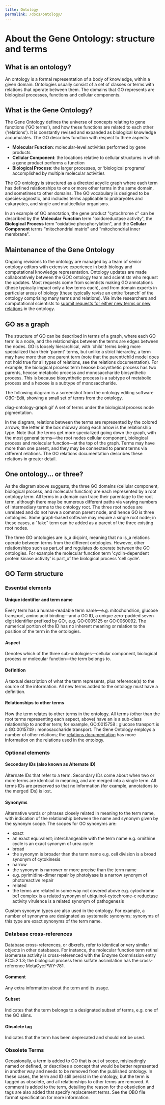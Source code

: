 ```yaml
---
title: Ontology
permalink: /docs/ontology/
---
```

# About the Gene Ontology: structure and terms
## What is an ontology?
An ontology is a formal representation of a body of knowledge, within a given domain. Ontologies usually consist of a set of classes or terms with relations that operate between them. The domains that GO represents are biological processes, functions and cellular components.

## What is the Gene Ontology?
The Gene Ontology defines the universe of concepts relating to gene functions (‘GO terms’), and how these functions are related to each other (‘relations’). It is constantly revised and expanded as biological knowledge accumulates. The GO describes function with respect to three aspects:
* **Molecular Function**: molecular-level activities performed by gene products
* **Cellular Component**: the locations relative to cellular structures in which a gene product performs a function
* **Biological Process**: the larger processes, or ‘biological programs’ accomplished by multiple molecular activities

The GO ontology is structured as a directed acyclic graph where each term has defined relationships to one or more other terms in the same domain, and sometimes to other domains. The GO vocabulary is designed to be species-agnostic, and includes terms applicable to prokaryotes and eukaryotes, and single and multicellular organisms.

In an example of GO annotation, the gene product "cytochrome c" can be described by the **Molecular Function** term "oxidoreductase activity", the **Biological Process** term "oxidative phosphorylation", and the **Cellular Component** terms "mitochondrial matrix" and "mitochondrial inner membrane".

## Maintenance of the Gene Ontology
Ongoing revisions to the ontology are managed by a team of senior ontology editors with extensive experience in both biology and computational knowledge representation. Ontology updates are made collaboratively between the GOC ontology team and scientists who request the updates. Most requests come from scientists making GO annotations (these typically impact only a few terms each), and from domain experts in particular areas of biology (these typically revise an entire ‘branch’ of the ontology comprising many terms and relations). We invite researchers and computational scientists to [submit requests for either new terms or new relations](/docs/contributing-to-go-terms/) in the ontology.

## GO as a graph
The structure of GO can be described in terms of a graph, where each GO term is a node, and the relationships between the terms are edges between the nodes. GO is loosely hierarchical, with 'child' terms being more specialized than their 'parent' terms, but unlike a strict hierarchy, a term may have more than one parent term (note that the parent/child model does not hold true for all types of relations, see the relations documentation). For example, the biological process term hexose biosynthetic process has two parents, hexose metabolic process and monosaccharide biosynthetic process. This is because biosynthetic process is a subtype of metabolic process and a hexose is a subtype of monosaccharide.

The following diagram is a screenshot from the ontology editing software OBO-Edit, showing a small set of terms from the ontology.

diag-ontology-graph.gif A set of terms under the biological process node pigmentation.

In the diagram, relations between the terms are represented by the colored arrows; the letter in the box midway along each arrow is the relationship type. Note that the terms get more specialized going down the graph, with the most general terms—the root nodes cellular component, biological process and molecular function—at the top of the graph. Terms may have more than one parent, and they may be connected to parent terms via different relations. The GO relations documentation describes these relations in greater detail.

## One ontology... or three?
As the diagram above suggests, the three GO domains (cellular component, biological process, and molecular function) are each represented by a root ontology term. All terms in a domain can trace their parentage to the root term, although there may be numerous different paths via varying numbers of intermediary terms to the ontology root. The three root nodes are unrelated and do not have a common parent node, and hence GO is three ontologies. Some graph-based software may require a single root node; in these cases, a "fake" term can be added as a parent of the three existing root nodes.

The three GO ontologies are is_a disjoint, meaning that no is_a relations operate between terms from the different ontologies. However, other relationships such as part_of and regulates do operate between the GO ontologies. For example the molecular function term 'cyclin-dependent protein kinase activity' is part_of the biological process 'cell cycle'.

## GO Term structure
### Essential elements
#### Unique identifier and term name 
Every term has a human-readable term name—e.g. mitochondrion, glucose transport, amino acid binding—and a GO ID, a unique zero-padded seven digit identifier prefixed by GO:, e.g. GO:0005125 or GO:0060092. The numerical portion of the ID has no inherent meaning or relation to the position of the term in the ontologies.
#### Aspect
Denotes which of the three sub-ontologies—cellular component, biological process or molecular function—the term belongs to.
#### Definition
A textual description of what the term represents, plus reference(s) to the source of the information. All new terms added to the ontology must have a definition.
#### Relationships to other terms
How the term relates to other terms in the ontology. All terms (other than the root terms representing each aspect, above) have an is a sub-class relationship to another term; for example, GO:0015758 : glucose transport is a GO:0015749 : monosaccharide transport. The Gene Ontology employs a number of other relations; the [relations documentation](/docs/ontology-relations/) has more information on the relations used in the ontology.
### Optional elements
#### Secondary IDs (also known as Alternate ID)
Alternate IDs that refer to a term. Secondary IDs come about when two or more terms are identical in meaning, and are merged into a single term. All terms IDs are preserved so that no information (for example, annotations to the merged IDs) is lost.
#### Synonyms
Alternative words or phrases closely related in meaning to the term name, with indication of the relationship between the name and synonym given by the synonym scope. The scopes for GO synonyms are:
* exact
 * an exact equivalent; interchangeable with the term name 
    e.g. ornithine cycle is an exact synonym of urea cycle 
* broad
 * the synonym is broader than the term name 
    e.g. cell division is a broad synonym of cytokinesis 
* narrow
 * the synonym is narrower or more precise than the term name 
 * e.g. pyrimidine-dimer repair by photolyase is a narrow synonym of photoreactive repair 
* related
 * the terms are related in some way not covered above 
    e.g. cytochrome bc1 complex is a related synonym of ubiquinol-cytochrome-c reductase activity virulence is a related synonym of pathogenesis 

Custom synonym types are also used in the ontology. For example, a number of synonyms are designated as systematic synonyms; synonyms of this type are exact synonyms of the term name.
### Database cross-references
Database cross-references, or dbxrefs, refer to identical or very similar objects in other databases. For instance, the molecular function term retinal isomerase activity is cross-referenced with the Enzyme Commission entry EC:5.2.1.3; the biological process term sulfate assimilation has the cross-reference MetaCyc:PWY-781.
#### Comment
Any extra information about the term and its usage.
#### Subset
Indicates that the term belongs to a designated subset of terms, e.g. one of the GO slims.
#### Obsolete tag
Indicates that the term has been deprecated and should not be used.
### Obsolete Terms
Occasionally, a term is added to GO that is out of scope, misleadingly named or defined, or describes a concept that would be better represented in another way and needs to be removed from the published ontology. In these cases, the term and ID still persist in the ontology, but the term is tagged as obsolete, and all relationships to other terms are removed. A comment is added to the term, detailing the reason for the obsoletion and tags are also added that specify replacement terms. See the OBO file format specification for more information.
